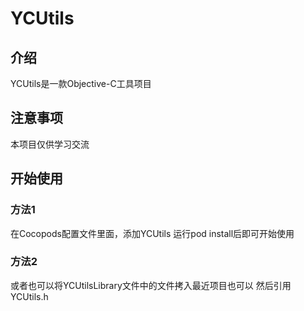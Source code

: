 # YCUtils

## 介绍
YCUtils是一款Objective-C工具项目

## 注意事项
本项目仅供学习交流

## 开始使用
### 方法1
在Cocopods配置文件里面，添加YCUtils
运行pod install后即可开始使用
### 方法2
或者也可以将YCUtilsLibrary文件中的文件拷入最近项目也可以
然后引用YCUtils.h
